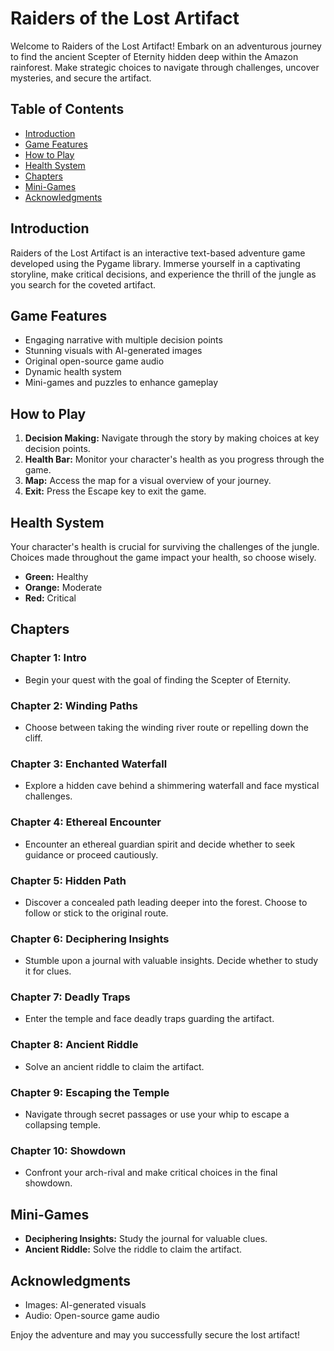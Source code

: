 # Raiders of the Lost Artifact

Welcome to Raiders of the Lost Artifact! Embark on an adventurous journey to find the ancient Scepter of Eternity hidden deep within the Amazon rainforest. Make strategic choices to navigate through challenges, uncover mysteries, and secure the artifact.

## Table of Contents
- [Introduction](#introduction)
- [Game Features](#game-features)
- [How to Play](#how-to-play)
- [Health System](#health-system)
- [Chapters](#chapters)
- [Mini-Games](#mini-games)
- [Acknowledgments](#acknowledgments)

## Introduction
Raiders of the Lost Artifact is an interactive text-based adventure game developed using the Pygame library. Immerse yourself in a captivating storyline, make critical decisions, and experience the thrill of the jungle as you search for the coveted artifact.

## Game Features
- Engaging narrative with multiple decision points
- Stunning visuals with AI-generated images
- Original open-source game audio
- Dynamic health system
- Mini-games and puzzles to enhance gameplay

## How to Play
1. **Decision Making:** Navigate through the story by making choices at key decision points.
2. **Health Bar:** Monitor your character's health as you progress through the game.
3. **Map:** Access the map for a visual overview of your journey.
4. **Exit:** Press the Escape key to exit the game.

## Health System
Your character's health is crucial for surviving the challenges of the jungle. Choices made throughout the game impact your health, so choose wisely.

- **Green:** Healthy
- **Orange:** Moderate
- **Red:** Critical

## Chapters
### Chapter 1: Intro
- Begin your quest with the goal of finding the Scepter of Eternity.

### Chapter 2: Winding Paths
- Choose between taking the winding river route or repelling down the cliff.

### Chapter 3: Enchanted Waterfall
- Explore a hidden cave behind a shimmering waterfall and face mystical challenges.

### Chapter 4: Ethereal Encounter
- Encounter an ethereal guardian spirit and decide whether to seek guidance or proceed cautiously.

### Chapter 5: Hidden Path
- Discover a concealed path leading deeper into the forest. Choose to follow or stick to the original route.

### Chapter 6: Deciphering Insights
- Stumble upon a journal with valuable insights. Decide whether to study it for clues.

### Chapter 7: Deadly Traps
- Enter the temple and face deadly traps guarding the artifact.

### Chapter 8: Ancient Riddle
- Solve an ancient riddle to claim the artifact.

### Chapter 9: Escaping the Temple
- Navigate through secret passages or use your whip to escape a collapsing temple.

### Chapter 10: Showdown
- Confront your arch-rival and make critical choices in the final showdown.

## Mini-Games
- **Deciphering Insights:** Study the journal for valuable clues.
- **Ancient Riddle:** Solve the riddle to claim the artifact.

## Acknowledgments
- Images: AI-generated visuals
- Audio: Open-source game audio

Enjoy the adventure and may you successfully secure the lost artifact!